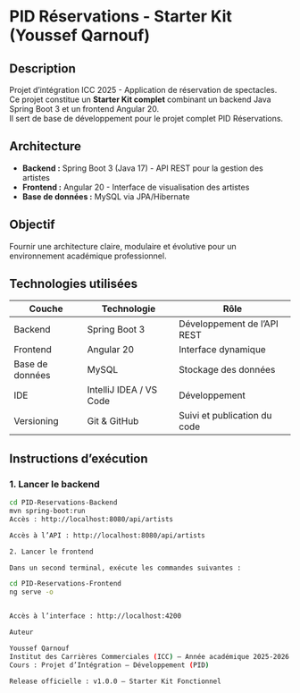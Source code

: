 # PID Réservations - Starter Kit (Youssef Qarnouf)

## Description
Projet d’intégration ICC 2025 - Application de réservation de spectacles.  
Ce projet constitue un **Starter Kit complet** combinant un backend Java Spring Boot 3 et un frontend Angular 20.  
Il sert de base de développement pour le projet complet PID Réservations.

## Architecture
- **Backend :** Spring Boot 3 (Java 17) - API REST pour la gestion des artistes  
- **Frontend :** Angular 20 - Interface de visualisation des artistes  
- **Base de données :** MySQL via JPA/Hibernate  

## Objectif
Fournir une architecture claire, modulaire et évolutive pour un environnement académique professionnel.

## Technologies utilisées
| Couche | Technologie | Rôle |
|--------|--------------|------|
| Backend | Spring Boot 3 | Développement de l’API REST |
| Frontend | Angular 20 | Interface dynamique |
| Base de données | MySQL | Stockage des données |
| IDE | IntelliJ IDEA / VS Code | Développement |
| Versioning | Git & GitHub | Suivi et publication du code |

## Instructions d’exécution

### 1. Lancer le backend
```bash
cd PID-Reservations-Backend
mvn spring-boot:run
Accès : http://localhost:8080/api/artists

Accès à l’API : http://localhost:8080/api/artists

2. Lancer le frontend

Dans un second terminal, exécute les commandes suivantes :

cd PID-Reservations-Frontend
ng serve -o


Accès à l’interface : http://localhost:4200

Auteur

Youssef Qarnouf
Institut des Carrières Commerciales (ICC) – Année académique 2025-2026
Cours : Projet d’Intégration – Développement (PID)

Release officielle : v1.0.0 – Starter Kit Fonctionnel
